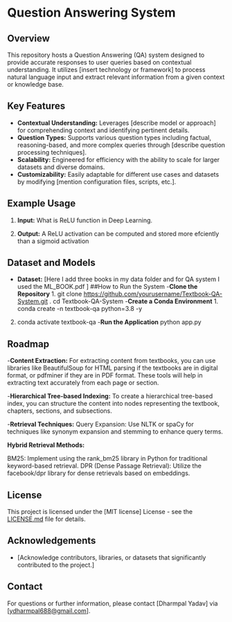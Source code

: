 # Question Answering System

## Overview
This repository hosts a Question Answering (QA) system designed to provide accurate responses to user queries based on contextual understanding. It utilizes [insert technology or framework] to process natural language input and extract relevant information from a given context or knowledge base.

## Key Features
- **Contextual Understanding:** Leverages [describe model or approach] for comprehending context and identifying pertinent details.
- **Question Types:** Supports various question types including factual, reasoning-based, and more complex queries through [describe question processing techniques].
- **Scalability:** Engineered for efficiency with the ability to scale for larger datasets and diverse domains.
- **Customizability:** Easily adaptable for different use cases and datasets by modifying [mention configuration files, scripts, etc.].

## Example Usage
1. **Input:** What is ReLU function in Deep Learning.
   
2. **Output:** A ReLU activation can be computed and stored more efciently than a
sigmoid activation

## Dataset and Models
- **Dataset:** [Here I add three books in my data folder and for QA system I used the ML_BOOK.pdf ]
##How to Run the System
-**Clone the Repository** 1. git clone https://github.com/yourusername/Textbook-QA-System.git
. cd Textbook-QA-System
-**Create a Conda Environment** 1.  conda create -n textbook-qa python=3.8 -y
2. conda activate textbook-qa
-**Run the Application**
  python app.py
## Roadmap
-**Content Extraction:**
For extracting content from textbooks, you can use libraries like BeautifulSoup for HTML parsing if the textbooks are in digital format, or pdfminer if they are in PDF format. These tools will help in extracting text accurately from each page or section.

-**Hierarchical Tree-based Indexing:**
To create a hierarchical tree-based index, you can structure the content into nodes representing the textbook, chapters, sections, and subsections.

-**Retrieval Techniques:**
Query Expansion: Use NLTK or spaCy for techniques like synonym expansion and stemming to enhance query terms.

**Hybrid Retrieval Methods:**

BM25: Implement using the rank_bm25 library in Python for traditional keyword-based retrieval.
DPR (Dense Passage Retrieval): Utilize the facebook/dpr library for dense retrievals based on embeddings.


## License
This project is licensed under the [MIT license] License - see the [LICENSE.md](LICENSE.md) file for details.

## Acknowledgements
- [Acknowledge contributors, libraries, or datasets that significantly contributed to the project.]

## Contact
For questions or further information, please contact [Dharmpal Yadav] via [ydharmpal688@gmail.com].
